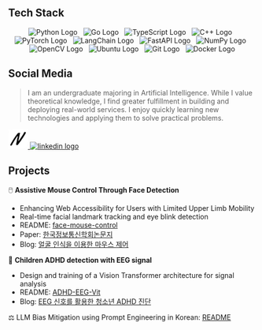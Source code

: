 ## Tech Stack

<p align="center">
  <img width="60" alt="Python Logo" src="https://cdn.jsdelivr.net/gh/devicons/devicon/icons/python/python-original.svg">&nbsp;&nbsp;
  <img width="60" alt="Go Logo" src="https://cdn.jsdelivr.net/gh/devicons/devicon/icons/go/go-original.svg">&nbsp;&nbsp;
  <img width="60" alt="TypeScript Logo" src="https://cdn.jsdelivr.net/gh/devicons/devicon/icons/typescript/typescript-original.svg">&nbsp;&nbsp;
  <img width="60" alt="C++ Logo" src="https://cdn.jsdelivr.net/gh/devicons/devicon/icons/cplusplus/cplusplus-original.svg">&nbsp;&nbsp;
  <img width="60" alt="PyTorch Logo" src="https://cdn.jsdelivr.net/gh/devicons/devicon/icons/pytorch/pytorch-original.svg">&nbsp;&nbsp;
  <img width="60" alt="LangChain Logo" src="https://cdn.simpleicons.org/langchain/1C3C3C">&nbsp;&nbsp;
  <img width="60" alt="FastAPI Logo" src="https://cdn.jsdelivr.net/gh/devicons/devicon/icons/fastapi/fastapi-original.svg">&nbsp;&nbsp;
  <img width="60" alt="NumPy Logo" src="https://cdn.jsdelivr.net/gh/devicons/devicon/icons/numpy/numpy-original.svg">&nbsp;&nbsp;
  <img width="60" alt="OpenCV Logo" src="https://cdn.jsdelivr.net/gh/devicons/devicon/icons/opencv/opencv-original.svg">&nbsp;&nbsp;
  <img width="60" alt="Ubuntu Logo" src="https://cdn.simpleicons.org/ubuntu/E95420">&nbsp;&nbsp;
  <img width="60" alt="Git Logo" src="https://cdn.jsdelivr.net/gh/devicons/devicon/icons/git/git-original.svg">&nbsp;&nbsp;
  <img width="60" alt="Docker Logo" src="https://cdn.jsdelivr.net/gh/devicons/devicon/icons/docker/docker-original.svg">
</p>

## Social Media

> I am an undergraduate majoring in Artificial Intelligence. While I value theoretical knowledge, I find greater fulfillment in building and deploying real-world services. I enjoy quickly learning new technologies and applying them to solve practical problems.

<div>
  <a href="https://denev6.github.io" target="_blank">
    <img src="https://github.com/denev6/denev6/blob/main/notes-64x64.png" width="40" height="40" alt="blog logo"  />
  </a>
  <a href="https://www.linkedin.com/in/denev6" target="_blank">
    <img src="https://raw.githubusercontent.com/maurodesouza/profile-readme-generator/master/src/assets/icons/social/linkedin/default.svg" width="52" height="40" alt="linkedin logo"  />
  </a>
  </div>

## Projects

🖱️ **Assistive Mouse Control Through Face Detection**
- Enhancing Web Accessibility for Users with Limited Upper Limb Mobility
- Real-time facial landmark tracking and eye blink detection
- README: [face-mouse-control](https://github.com/denev6/face-mouse-control)
- Paper: [한국정보통신학회논문지](https://koreascience.or.kr/article/JAKO202228049092231.page)
- Blog: [얼굴 인식을 이용한 마우스 제어](https://denev6.github.io/projects/2022/10/07/face-mouse-control.html)

🧠 **Children ADHD detection with EEG signal**
- Design and training of a Vision Transformer architecture for signal analysis
- README: [ADHD-EEG-Vit](https://github.com/denev6/ADHD-EEG-ViT)
- Blog: [EEG 신호를 활용한 청소년 ADHD 진단](https://denev6.github.io/projects/2025/03/05/eeg-transformer.html)

⚖️ LLM Bias Mitigation using Prompt Engineering in Korean: [README](https://github.com/denev6/Bias-A-Thon)

